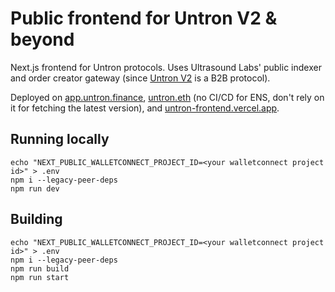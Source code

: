 # Public frontend for Untron V2 & beyond

Next.js frontend for Untron protocols. Uses Ultrasound Labs' public indexer and order creator gateway (since [Untron V2](https://github.com/ultrasoundlabs/untron-v2) is a B2B protocol).

Deployed on [app.untron.finance](https://app.untron.finance), [untron.eth](https://untron.eth.limo) (no CI/CD for ENS, don't rely on it for fetching the latest version), and [untron-frontend.vercel.app](https://untron-frontend.vercel.app).

## Running locally

```
echo "NEXT_PUBLIC_WALLETCONNECT_PROJECT_ID=<your walletconnect project id>" > .env
npm i --legacy-peer-deps
npm run dev
```

## Building
```
echo "NEXT_PUBLIC_WALLETCONNECT_PROJECT_ID=<your walletconnect project id>" > .env
npm i --legacy-peer-deps
npm run build
npm run start
```
